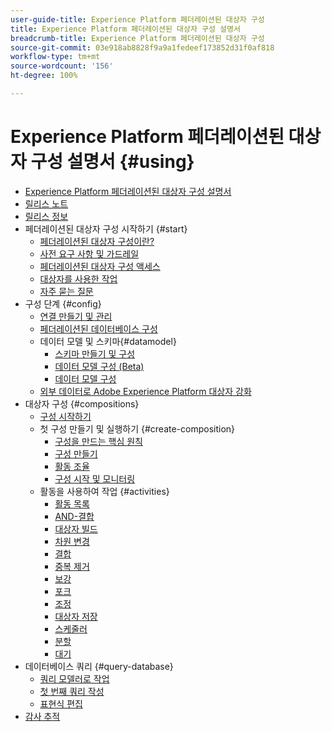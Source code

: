 ```yaml
---
user-guide-title: Experience Platform 페더레이션된 대상자 구성
title: Experience Platform 페더레이션된 대상자 구성 설명서
breadcrumb-title: Experience Platform 페더레이션된 대상자 구성
source-git-commit: 03e918ab8828f9a9a1fedeef173852d31f0af818
workflow-type: tm+mt
source-wordcount: '156'
ht-degree: 100%

---
```



# Experience Platform 페더레이션된 대상자 구성 설명서 {#using}

+ [Experience Platform 페더레이션된 대상자 구성 설명서](home.md)
+ [릴리스 노트](start/release-notes.md)
+ [릴리스 정보](start/e-release-notes.md)
+ 페더레이션된 대상자 구성 시작하기 {#start}
   + [페더레이션된 대상자 구성이란?](start/get-started.md)
   + [사전 요구 사항 및 가드레일](start/access-prerequisites.md)
   + [페더레이션된 대상자 구성 액세스](start/feature-access.md)
   + [대상자를 사용한 작업](start/audiences.md)
   + [자주 묻는 질문](start/faq.md)
+ 구성 단계 {#config}
   + [연결 만들기 및 관리](connections/connections.md)
   + [페더레이션된 데이터베이스 구성](connections/federated-db.md)
   + 데이터 모델 및 스키마{#datamodel}
      + [스키마 만들기 및 구성](customer/schemas.md)
      + [데이터 모델 구성 (Beta)](data-management/gs-models-beta.md)
      + [데이터 모델 구성](data-management/gs-models.md)
   + [외부 데이터로 Adobe Experience Platform 대상자 강화](connections/destinations.md)
+ 대상자 구성 {#compositions}
   + [구성 시작하기](compositions/gs-compositions.md)
   + 첫 구성 만들기 및 실행하기 {#create-composition}
      + [구성을 만드는 핵심 원칙](compositions/gs-composition-creation.md)
      + [구성 만들기](compositions/create-composition.md)
      + [활동 조율](compositions/orchestrate-activities.md)
      + [구성 시작 및 모니터링](compositions/start-monitor-composition.md)
   + 활동을 사용하여 작업 {#activities}
      + [활동 목록](compositions/activities/about-activities.md)
      + [AND-결합](compositions/activities/and-join.md)
      + [대상자 빌드](compositions/activities/build-audience.md)
      + [차원 변경](compositions/activities/change-dimension.md)
      + [결합](compositions/activities/combine.md)
      + [중복 제거](compositions/activities/deduplication.md)
      + [보강](compositions/activities/enrichment.md)
      + [포크](compositions/activities/fork.md)
      + [조정](compositions/activities/reconciliation.md)
      + [대상자 저장](compositions/activities/save-audience.md)
      + [스케줄러](compositions/activities/scheduler.md)
      + [분할](compositions/activities/split.md)
      + [대기](compositions/activities/wait.md)
+ 데이터베이스 쿼리 {#query-database}
   + [쿼리 모델러로 작업](query/query-modeler-overview.md)
   + [첫 번째 쿼리 작성](query/build-query.md)
   + [표현식 편집](query/expression-editor.md)
+ [감사 추적](admin/audit-trail.md)

